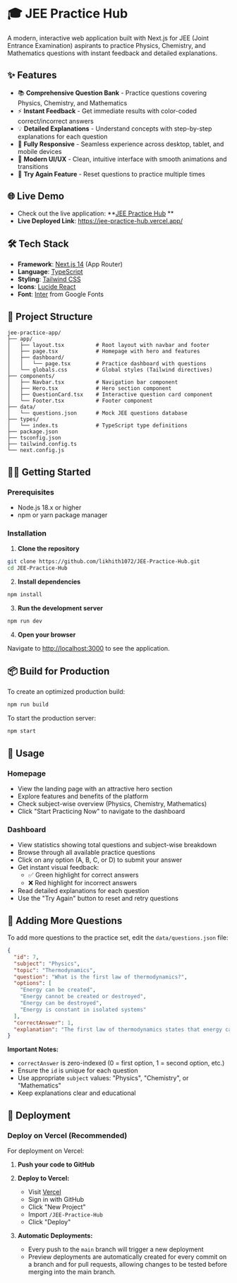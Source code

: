 # 🎓 JEE Practice Hub

A modern, interactive web application built with Next.js for JEE (Joint Entrance Examination) aspirants to practice Physics, Chemistry, and Mathematics questions with instant feedback and detailed explanations.


## ✨ Features

- 📚 **Comprehensive Question Bank** - Practice questions covering Physics, Chemistry, and Mathematics
- ⚡ **Instant Feedback** - Get immediate results with color-coded correct/incorrect answers
- 💡 **Detailed Explanations** - Understand concepts with step-by-step explanations for each question
- 📱 **Fully Responsive** - Seamless experience across desktop, tablet, and mobile devices
- 🎨 **Modern UI/UX** - Clean, intuitive interface with smooth animations and transitions
- 🔄 **Try Again Feature** - Reset questions to practice multiple times

## 🌐 Live Demo

- Check out the live application: **[JEE Practice Hub](https://jee-practice-hub.vercel.app/)
**
- **Live Deployed Link**: https://jee-practice-hub.vercel.app/

## 🛠️ Tech Stack

- **Framework**: [Next.js 14](https://nextjs.org/) (App Router)
- **Language**: [TypeScript](https://www.typescriptlang.org/)
- **Styling**: [Tailwind CSS](https://tailwindcss.com/)
- **Icons**: [Lucide React](https://lucide.dev/)
- **Font**: [Inter](https://fonts.google.com/specimen/Inter) from Google Fonts

## 📁 Project Structure

```
jee-practice-app/
├── app/
│   ├── layout.tsx          # Root layout with navbar and footer
│   ├── page.tsx            # Homepage with hero and features
│   ├── dashboard/
│   │   └── page.tsx        # Practice dashboard with questions
│   └── globals.css         # Global styles (Tailwind directives)
├── components/
│   ├── Navbar.tsx          # Navigation bar component
│   ├── Hero.tsx            # Hero section component
│   ├── QuestionCard.tsx    # Interactive question card component
│   └── Footer.tsx          # Footer component
├── data/
│   └── questions.json      # Mock JEE questions database
├── types/
│   └── index.ts            # TypeScript type definitions
├── package.json
├── tsconfig.json
├── tailwind.config.ts
└── next.config.js
```

## 🏃‍♂️ Getting Started

### Prerequisites

- Node.js 18.x or higher
- npm or yarn package manager

### Installation

1. **Clone the repository**

```bash
git clone https://github.com/likhith1072/JEE-Practice-Hub.git
cd JEE-Practice-Hub
```

2. **Install dependencies**

```bash
npm install
```

3. **Run the development server**

```bash
npm run dev
```

4. **Open your browser**

Navigate to [http://localhost:3000](http://localhost:3000) to see the application.

## 📦 Build for Production

To create an optimized production build:

```bash
npm run build
```

To start the production server:

```bash
npm start
```


## 🎯 Usage

### Homepage
- View the landing page with an attractive hero section
- Explore features and benefits of the platform
- Check subject-wise overview (Physics, Chemistry, Mathematics)
- Click "Start Practicing Now" to navigate to the dashboard

### Dashboard
- View statistics showing total questions and subject-wise breakdown
- Browse through all available practice questions
- Click on any option (A, B, C, or D) to submit your answer
- Get instant visual feedback:
  - ✅ Green highlight for correct answers
  - ❌ Red highlight for incorrect answers
- Read detailed explanations for each question
- Use the "Try Again" button to reset and retry questions

## 📝 Adding More Questions

To add more questions to the practice set, edit the `data/questions.json` file:

```json
{
  "id": 7,
  "subject": "Physics",
  "topic": "Thermodynamics",
  "question": "What is the first law of thermodynamics?",
  "options": [
    "Energy can be created",
    "Energy cannot be created or destroyed",
    "Energy can be destroyed",
    "Energy is constant in isolated systems"
  ],
  "correctAnswer": 1,
  "explanation": "The first law of thermodynamics states that energy cannot be created or destroyed, only transformed from one form to another. This is also known as the law of conservation of energy."
}
```

**Important Notes:**
- `correctAnswer` is zero-indexed (0 = first option, 1 = second option, etc.)
- Ensure the `id` is unique for each question
- Use appropriate `subject` values: "Physics", "Chemistry", or "Mathematics"
- Keep explanations clear and educational

## 🚀 Deployment

### Deploy on Vercel (Recommended)

For deployment on Vercel:

1. **Push your code to GitHub** 

2. **Deploy to Vercel:**
   - Visit [Vercel](https://vercel.com)
   - Sign in with GitHub
   - Click "New Project"
   - Import `/JEE-Practice-Hub`
   - Click "Deploy"

3. **Automatic Deployments:**
   - Every push to the `main` branch will trigger a new deployment
   - Preview deployments are automatically created for every commit on a branch and for pull requests, allowing changes to be tested before merging into the main branch.



